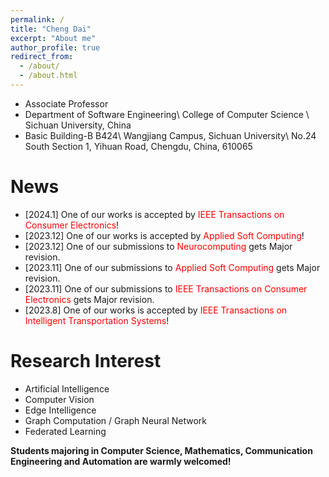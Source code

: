```yaml
---
permalink: /
title: "Cheng Dai"
excerpt: "About me"
author_profile: true
redirect_from: 
  - /about/
  - /about.html
---
```


* Associate Professor
* Department of Software Engineering\\
College of Computer Science \\
Sichuan University, China
* Basic Building-B B424\\
Wangjiang Campus, Sichuan University\\
No.24 South Section 1, Yihuan Road, Chengdu, China, 610065

News
======
* [2024.1] One of our works is accepted by <span style="color: #FF0000">IEEE Transactions on Consumer Electronics</span>!
* [2023.12] One of our works is accepted by <span style="color: #FF0000">Applied Soft Computing</span>!
* [2023.12] One of our submissions to <span style="color: #FF0000">Neurocomputing</span> gets Major revision.
* [2023.11] One of our submissions to <span style="color: #FF0000">Applied Soft Computing</span> gets Major revision.
* [2023.11] One of our submissions to <span style="color: #FF0000">IEEE Transactions on Consumer Electronics</span> gets Major revision.
* [2023.8] One of our works is accepted by <span style="color: #FF0000">IEEE Transactions on Intelligent Transportation Systems</span>!<br/>

Research Interest
======
* Artificial Intelligence
* Computer Vision
* Edge Intelligence
* Graph Computation / Graph Neural Network
* Federated Learning<br/>

**Students majoring in Computer Science, Mathematics, Communication Engineering and Automation are warmly welcomed!**
